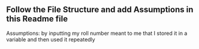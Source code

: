## Follow the File Structure and add Assumptions in this Readme file

Assumptions: by inputting my roll number meant to me that I stored it in a variable and then used it repeatedly